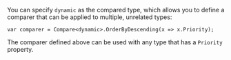 You can specify `dynamic` as the compared type, which allows you to define a comparer that can be applied to multiple, unrelated types:

    var comparer = Compare<dynamic>.OrderByDescending(x => x.Priority);

The comparer defined above can be used with any type that has a `Priority` property.
